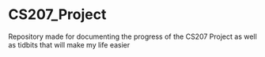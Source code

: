 # CS207_Project
Repository made for documenting the progress of the CS207 Project as well as tidbits that will make my life easier

